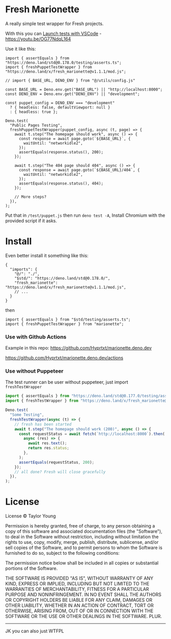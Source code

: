 # Fresh Marionette

A really simple test wrapper for Fresh projects.

With this you can [Launch tests with VSCode](https://youtu.be/OG77NdqL164) -
https://youtu.be/OG77NdqL164

Use it like this:

```node
import { assertEquals } from "https://deno.land/std@0.178.0/testing/asserts.ts";
import { freshPuppetTestWrapper } from "https://deno.land/x/fresh_marionette@v1.1.1/mod.js";

// import { BASE_URL, DENO_ENV } from "@/utils/config.js"

const BASE_URL = Deno.env.get("BASE_URL") || "http://localhost:8000";
const DENO_ENV = Deno.env.get("DENO_ENV") || "development";

const puppet_config = DENO_ENV === "development"
  ? { headless: false, defaultViewport: null }
  : { headless: true };

Deno.test(
  "Public Pages Testing",
  freshPuppetTestWrapper(puppet_config, async (t, page) => {
    await t.step("The homepage should work", async () => {
      const response = await page.goto(`${BASE_URL}`, {
        waitUntil: "networkidle2",
      });
      assertEquals(response.status(), 200);
    });

    await t.step("The 404 page should 404", async () => {
      const response = await page.goto(`${BASE_URL}/404`, {
        waitUntil: "networkidle2",
      });
      assertEquals(response.status(), 404);
    });

    // More steps?
  }),
);
```

Put that in `/test/puppet.js` then run `deno test -A`, Install Chromium with the
provided script if it asks.

# Install

Even better install it something like this:

```node
{
  "imports": {
    "@/": "./",
    "$std/": "https://deno.land/std@0.178.0/",
    "fresh_marionette": "https://deno.land/x/fresh_marionette@v1.1.1/mod.js",
    // ...
  }
}
```

then

```node
import { assertEquals } from "$std/testing/asserts.ts";
import { freshPuppetTestWrapper } from "marionette";
```

### Use with Github Actions

Example in this repo: https://github.com/Hyprtxt/marionette.deno.dev

https://github.com/Hyprtxt/marionette.deno.dev/actions

### Use without Puppeteer

The test runner can be user without puppeteer, just import `freshTestWrapper`

```javascript
import { assertEquals } from "https://deno.land/std@0.177.0/testing/asserts.ts";
import { freshTestWrapper } from "https://deno.land/x/fresh_marionette@v1.1.1/mod.js";

Deno.test(
  "Some Testing",
  freshTestWrapper(async (t) => {
    // fresh has been started
    await t.step("The homepage should work (200)", async () => {
      const requestStatus = await fetch(`http://localhost:8000`).then(
        async (res) => {
          await res.text();
          return res.status;
        },
      );
      assertEquals(requestStatus, 200);
    });
    // all done? Fresh will close gracefully
  }),
);
```

# License

License © Taylor Young

Permission is hereby granted, free of charge, to any person obtaining a copy of
this software and associated documentation files (the "Software"), to deal in
the Software without restriction, including without limitation the rights to
use, copy, modify, merge, publish, distribute, sublicense, and/or sell copies of
the Software, and to permit persons to whom the Software is furnished to do so,
subject to the following conditions:

The permission notice below shall be included in all copies or substantial
portions of the Software.

THE SOFTWARE IS PROVIDED "AS IS", WITHOUT WARRANTY OF ANY KIND, EXPRESS OR
IMPLIED, INCLUDING BUT NOT LIMITED TO THE WARRANTIES OF MERCHANTABILITY, FITNESS
FOR A PARTICULAR PURPOSE AND NONINFRINGEMENT. IN NO EVENT SHALL THE AUTHORS OR
COPYRIGHT HOLDERS BE LIABLE FOR ANY CLAIM, DAMAGES OR OTHER LIABILITY, WHETHER
IN AN ACTION OF CONTRACT, TORT OR OTHERWISE, ARISING FROM, OUT OF OR IN
CONNECTION WITH THE SOFTWARE OR THE USE OR OTHER DEALINGS IN THE SOFTWARE. PLUR.

---

JK you can also just WTFPL
